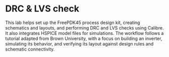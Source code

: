 # DRC & LVS check
This lab helps set up the FreePDK45 process design kit, creating schematics and layouts, and performing DRC and LVS checks using Calibre. It also integrates HSPICE model files for simulations. The workflow follows a tutorial adapted from Brown University, with a focus on building an inverter, simulating its behavior, and verifying its layout against design rules and schematic connectivity.
